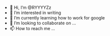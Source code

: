 - 👋 Hi, I’m @RYYYYZz
- 👀 I’m interested in writing
- 🌱 I’m currently learning how to work for google
- 💞️ I’m looking to collaborate on ...
- 📫 How to reach me ...

<!---
RYYYYZz/RYYYYZz is a ✨ special ✨ repository because its `README.md` (this file) appears on your GitHub profile.
You can click the Preview link to take a look at your changes.
--->
